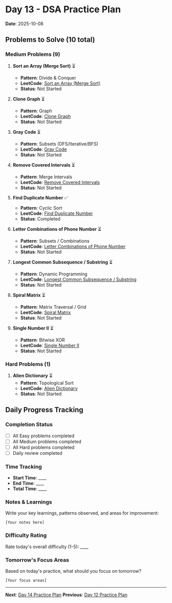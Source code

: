 # Day 13 - DSA Practice Plan
**Date**: 2025-10-08

## Problems to Solve (10 total)

### Medium Problems (9)

1. **Sort an Array (Merge Sort)** ⏳
   - **Pattern**: Divide & Conquer
   - **LeetCode**: [Sort an Array (Merge Sort)](https://leetcode.com/problems/sort-an-array/)
   - **Status**: Not Started

2. **Clone Graph** ⏳
   - **Pattern**: Graph
   - **LeetCode**: [Clone Graph](https://leetcode.com/problems/clone-graph/)
   - **Status**: Not Started

3. **Gray Code** ⏳
   - **Pattern**: Subsets (DFS\/Iterative\/BFS)
   - **LeetCode**: [Gray Code](https://leetcode.com/problems/gray-code/)
   - **Status**: Not Started

4. **Remove Covered Intervals** ⏳
   - **Pattern**: Merge Intervals
   - **LeetCode**: [Remove Covered Intervals](https://leetcode.com/problems/remove-covered-intervals/)
   - **Status**: Not Started

5. **Find Duplicate Number** ✅
   - **Pattern**: Cyclic Sort
   - **LeetCode**: [Find Duplicate Number](https://leetcode.com/problems/find-the-duplicate-number/)
   - **Status**: Completed

6. **Letter Combinations of Phone Number** ⏳
   - **Pattern**: Subsets \/ Combinations
   - **LeetCode**: [Letter Combinations of Phone Number](https://leetcode.com/problems/letter-combinations-of-a-phone-number/)
   - **Status**: Not Started

7. **Longest Common Subsequence \/ Substring** ⏳
   - **Pattern**: Dynamic Programming
   - **LeetCode**: [Longest Common Subsequence \/ Substring](https://leetcode.com/problems/longest-common-subsequence/)
   - **Status**: Not Started

8. **Spiral Matrix** ⏳
   - **Pattern**: Matrix Traversal \/ Grid
   - **LeetCode**: [Spiral Matrix](https://leetcode.com/problems/spiral-matrix/)
   - **Status**: Not Started

9. **Single Number II** ⏳
   - **Pattern**: Bitwise XOR
   - **LeetCode**: [Single Number II](https://leetcode.com/problems/single-number-ii/)
   - **Status**: Not Started

### Hard Problems (1)

1. **Alien Dictionary** ⏳
   - **Pattern**: Topological Sort
   - **LeetCode**: [Alien Dictionary](https://leetcode.com/problems/alien-dictionary/)
   - **Status**: Not Started

## Daily Progress Tracking

### Completion Status
- [ ] All Easy problems completed
- [ ] All Medium problems completed  
- [ ] All Hard problems completed
- [ ] Daily review completed

### Time Tracking
- **Start Time**: ____
- **End Time**: ____
- **Total Time**: ____

### Notes & Learnings
Write your key learnings, patterns observed, and areas for improvement:

```
[Your notes here]
```

### Difficulty Rating
Rate today's overall difficulty (1-5): ____

### Tomorrow's Focus Areas
Based on today's practice, what should you focus on tomorrow?

```
[Your focus areas]
```

---
**Next**: [Day 14 Practice Plan](day14.md)
**Previous**: [Day 12 Practice Plan](day12.md)
